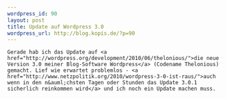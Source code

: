 ```yaml
--- 
wordpress_id: 90
layout: post
title: Update auf Wordpress 3.0
wordpress_url: http://blog.kopis.de/?p=90
---
```


    Gerade hab ich das Update auf <a href="http://wordpress.org/development/2010/06/thelonious/">die neue Version 3.0 meiner Blog-Software Wordpress</a> (Codename Thelonious) gemacht. Lief wie erwartet problemlos - <a href="http://www.netzpolitik.org/2010/wordpress-3-0-ist-raus/">auch wenn in den n&auml;chsten Tagen oder Stunden das Update 3.0.1 sicherlich reinkommen wird</a> und ich noch ein Update machen muss.
  
